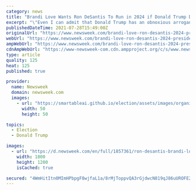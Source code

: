 ```yaml
---
category: news
title: "Brandi Love Wants Ron DeSantis To Run in 2024 if Donald Trump Doesn't"
excerpt: "\"Even I can admit that Donald Trump has an obnoxious arrogance about him that rubs some people the wrong way,\" the adult film actress told Newsweek."
publishedDateTime: 2021-07-28T15:49:00Z
originalUrl: "https://www.newsweek.com/brandi-love-ron-desantis-2024-president-donald-trump-1613973"
webUrl: "https://www.newsweek.com/brandi-love-ron-desantis-2024-president-donald-trump-1613973"
ampWebUrl: "https://www.newsweek.com/brandi-love-ron-desantis-2024-president-donald-trump-1613973?amp=1"
cdnAmpWebUrl: "https://www-newsweek-com.cdn.ampproject.org/c/s/www.newsweek.com/brandi-love-ron-desantis-2024-president-donald-trump-1613973?amp=1"
type: article
quality: 125
heat: 125
published: true

provider:
  name: Newsweek
  domain: newsweek.com
  images:
    - url: "https://smartableai.github.io/election/assets/images/organizations/newsweek.com-50x50.jpg"
      width: 50
      height: 50

topics:
  - Election
  - Donald Trump

images:
  - url: "https://d.newsweek.com/en/full/1857361/ron-desantis-brandi-love.jpg"
    width: 1800
    height: 1200
    isCached: true

secured: "4WmHitItn0MImHPbpgF8wjfaL1a/8rMjToppvQA3rGjdwcN819qJ86uUROFE2yvHPsAOOcn425C9S8Xgd22BeoOshxYLWoV1G9zLkXRdSMdcoLi65gCWhMl/euI4XvXs1ljrd4jd4VT8oCGyaxn/7CF6T89UQyGW4JJwOB1Bdu/fiO+uaKoQnGfl3L/IcXtwjWefEvpL+CK2p86WXHdcc1h8IgO0NlD9tUtOUtCmmfIjXi7UM6jOsD4+fNy4v3k/JKTQoBL4vzvBNF+NydPlAeh1HNn3aFnpSrylguDWr8GKlPWT2/YNWH/pGBZzWzSWxo/5jGGFRpo/R8/uO6N6p8MbcCKxq9wNTQcFxVQb0do=;b9I20AlMbhYkK2PbRrWw1A=="
---
```


